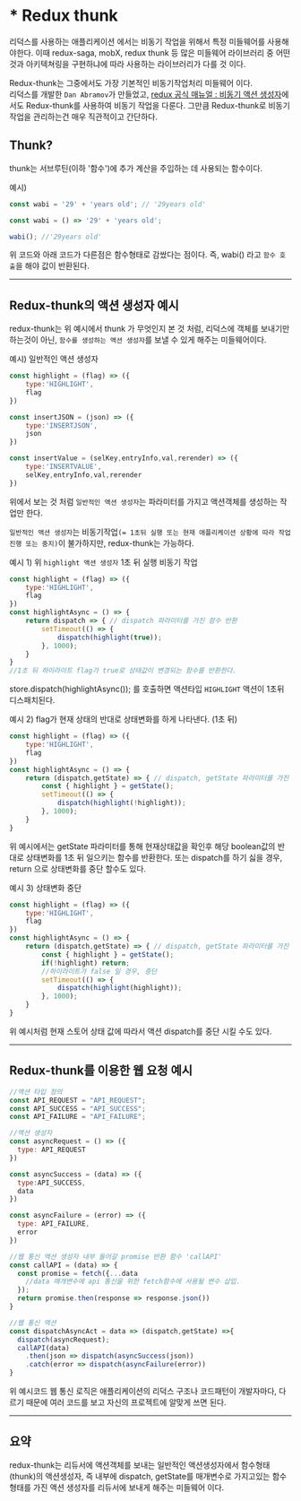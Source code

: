 # * Redux thunk
<Author name='Wabi'/>

리덕스를 사용하는 애플리케이션 에서는 비동기 작업을 위해서 특정 미들웨어를 사용해야한다. 이때 redux-saga, mobX, redux thunk 등 많은 미들웨어 라이브러리 중 어떤 것과 아키텍쳐링을 구현하냐에 따라 사용하는 라이브러리가 다를 것 이다.

Redux-thunk는 그중에서도 가장 기본적인 비동기작업처리 미들웨어 이다.\
리덕스를 개발한 `Dan Abramov`가 만들었고, [redux 공식 매뉴얼 : 비동기 액션 생성자](https://lunit.gitbook.io/redux-in-korean/advanced/asyncactions#undefined-4)에서도 Redux-thunk를 사용하여 비동기 작업을 다룬다. 그만큼 Redux-thunk로 비동기 작업을 관리하는건 매우 직관적이고 간단하다.

## Thunk?

thunk는 서브루틴(이하 '함수')에 추가 계산을 주입하는 데 사용되는 함수이다.

예시)
```js
const wabi = '29' + 'years old'; // '29years old'
```

```js
const wabi = () => '29' + 'years old';

wabi(); //'29years old'
```
위 코드와 아래 코드가 다른점은 함수형태로 감쌌다는 점이다.
즉, wabi() 라고 `함수 호출`을 해야 값이 반환된다.

---

## Redux-thunk의 액션 생성자 예시

redux-thunk는 위 예시에서 thunk 가 무엇인지 본 것 처럼, 리덕스에 객체를 보내기만 하는것이 아닌, `함수를 생성하는 액션 생성자`를 보낼 수 있게 해주는 미들웨어이다.

예시) 일반적인 액션 생성자
```js
const highlight = (flag) => ({
    type:'HIGHLIGHT',
    flag
})

const insertJSON = (json) => ({
    type:'INSERTJSON',
    json
})

const insertValue = (selKey,entryInfo,val,rerender) => ({
    type:'INSERTVALUE',
    selKey,entryInfo,val,rerender
})
```

위에서 보는 것 처럼 `일반적인 액션 생성자`는 파라미터를 가지고 액션객체를 생성하는 작업만 한다.

`일반적인 액션 생성자`는 비동기작업`(= 1초뒤 실행 또는 현재 애플리케이션 상황에 따라 작업 진행 또는 중지)`이 불가하지만, redux-thunk는 가능하다.

예시 1) 위 `highlight 액션 생성자` 1초 뒤 실행 비동기 작업
```js
const highlight = (flag) => ({
    type:'HIGHLIGHT',
    flag
})
const highlightAsync = () => {
    return dispatch => { // dispatch 파라미터를 가진 함수 반환
        setTimeout(() => {
            dispatch(highlight(true));
        }, 1000);
    }
}
//1초 뒤 하이라이트 flag가 true로 상태값이 변경되는 함수를 반환한다.
```

store.dispatch(highlightAsync()); 를 호출하면 액션타입 `HIGHLIGHT` 액션이 1초뒤 디스패치된다.

예시 2) flag가 현재 상태의 반대로 상태변화를 하게 나타낸다. (1초 뒤)
```js
const highlight = (flag) => ({
    type:'HIGHLIGHT',
    flag
})
const highlightAsync = () => {
    return (dispatch,getState) => { // dispatch, getState 파라미터를 가진 함수 반환
        const { highlight } = getState();
        setTimeout(() => {
            dispatch(highlight(!highlight));
        }, 1000);
    }
}
```

위 예시에서는 getState 파라미터를 통해 현재상태값을 확인후 해당 boolean값의 반대로 상태변화를 1초 뒤 일으키는 함수를 반환한다.
또는 dispatch를 하기 싫을 경우, return 으로 상태변화를 중단 할수도 있다.

예시 3) 상태변화 중단
```js
const highlight = (flag) => ({
    type:'HIGHLIGHT',
    flag
})
const highlightAsync = () => {
    return (dispatch,getState) => { // dispatch, getState 파라미터를 가진 함수 반환
        const { highlight } = getState();
        if(!highlight) return;
        //하이라이트가 false 일 경우, 중단
        setTimeout(() => {
            dispatch(highlight(highlight));
        }, 1000);
    }
}
```
위 예시처럼 현재 스토어 상태 값에 따라서 액션 dispatch를 중단 시킬 수도 있다.

---

## Redux-thunk를 이용한 웹 요청 예시
```js
//액션 타입 정의
const API_REQUEST = "API_REQUEST";
const API_SUCCESS = "API_SUCCESS";
const API_FAILURE = "API_FAILURE";

//액션 생성자
const asyncRequest = () => ({
  type: API_REQUEST
})

const asyncSuccess = (data) => ({
  type:API_SUCCESS,
  data
})

const asyncFailure = (error) => ({
  type: API_FAILURE,
  error
})

//웹 통신 액션 생성자 내부 들어갈 promise 반환 함수 'callAPI'
const callAPI = (data) => {
  const promise = fetch({...data
    //data 매개변수에 api 통신을 위한 fetch함수에 사용될 변수 삽입.
  });
  return promise.then(response => response.json())
}

//웹 통신 액션
const dispatchAsyncAct = data => (dispatch,getState) =>{
  dispatch(asyncRequest);
  callAPI(data)
    .then(json => dispatch(asyncSuccess(json))
    .catch(error => dispatch(asyncFailure(error))
}
```

위 예시코드 웹 통신 로직은 애플리케이션의 리덕스 구조나 코드패턴이 개발자마다, 다르기 때문에 여러 코드를 보고 자신의 프로젝트에 알맞게 쓰면 된다.

---

## 요약

redux-thunk는 리듀서에 액션객체를 보내는 일반적인 액션생성자에서 함수형태(thunk)의 액션생성자, 즉 내부에 dispatch, getState를 매개변수로 가지고있는 함수 형태를 가진 액션 생성자를 리듀서에 보내게 해주는 미들웨어 이다.
